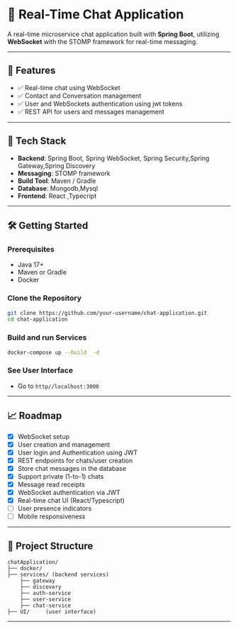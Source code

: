 # 💬 Real-Time Chat Application

A real-time microservice chat application built with **Spring Boot**, utilizing **WebSocket** with the STOMP framework for real-time messaging.

---

## 📌 Features

- ✅ Real-time chat using WebSocket
- ✅ Contact and Conversation management
- ✅ User and WebSockets authentication using  jwt tokens
- ✅ REST API for users and  messages management

---

## 🚀 Tech Stack

- **Backend**: Spring Boot, Spring WebSocket, Spring Security,Spring Gateway,Spring Discovery
- **Messaging**: STOMP framework
- **Build Tool**: Maven / Gradle
- **Database**: Mongodb,Mysql
- **Frontend**: React ,Typecript

---

## 🛠️ Getting Started

### Prerequisites

- Java 17+
- Maven or Gradle
- Docker
### Clone the Repository

```bash
git clone https://github.com/your-username/chat-application.git
cd chat-application
````

### Build and run  Services

```bash
docker-compose up --build  -d
```



### See User Interface 

* Go to `http//localhost:3000`

---

## 📈 Roadmap

* [X] WebSocket setup
* [X] User creation and management
* [X] User login and Authentication using JWT
* [X] REST endpoints for chats/user creation
* [X] Store chat messages in the database
* [X] Support private (1-to-1) chats
* [X] Message read receipts
* [X] WebSocket authentication via JWT
* [X] Real-time chat UI (React/Typescript)
* [ ] User presence indicators
* [ ] Mobile responsiveness

---

## 📂 Project Structure

```
chatApplication/
├── docker/            
├── services/ (backend services)
    ├── gateway
    ├── discovery
    ├── auth-service
    ├── user-service
    ├── chat-service 
├── UI/     (user interface)          

```

---




